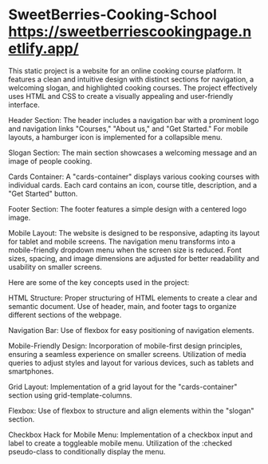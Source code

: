 # SweetBerries-Cooking-School https://sweetberriescookingpage.netlify.app/

This static project is a website for an online cooking course platform. 
It features a clean and intuitive design with distinct sections for navigation, a welcoming slogan, and highlighted cooking courses. 
The project effectively uses HTML and CSS to create a visually appealing and user-friendly interface.

Header Section:
	The header includes a navigation bar with a prominent logo and navigation links "Courses," "About us," and "Get Started."
	For mobile layouts, a hamburger icon is implemented for a collapsible menu.

Slogan Section:
	The main section showcases a welcoming message and an image of people cooking.

Cards Container:
	A "cards-container" displays various cooking courses with individual cards.
	Each card contains an icon, course title, description, and a "Get Started" button.

Footer Section:
	The footer features a simple design with a centered logo image.

Mobile Layout:
	The website is designed to be responsive, adapting its layout for tablet and mobile screens.
	The navigation menu transforms into a mobile-friendly dropdown menu when the screen size is reduced.
	Font sizes, spacing, and image dimensions are adjusted for better readability and usability on smaller screens.

Here are some of the key concepts used in the project:

HTML Structure:
	Proper structuring of HTML elements to create a clear and semantic document.
	Use of header, main, and footer tags to organize different sections of the webpage.

Navigation Bar:
	Use of flexbox for easy positioning of navigation elements.

Mobile-Friendly Design:
	Incorporation of mobile-first design principles, ensuring a seamless experience on smaller screens.
	Utilization of media queries to adjust styles and layout for various devices, such as tablets and smartphones.

Grid Layout:
	Implementation of a grid layout for the "cards-container" section using grid-template-columns.

Flexbox:
	Use of flexbox to structure and align elements within the "slogan" section.
	
Checkbox Hack for Mobile Menu:
	Implementation of a checkbox input and label to create a toggleable mobile menu.
	Utilization of the :checked pseudo-class to conditionally display the menu.
